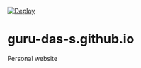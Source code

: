 [![Deploy](https://github.com/guru-das-s/guru-das-s.github.io/actions/workflows/deploy.yml/badge.svg?branch=master)](https://github.com/guru-das-s/guru-das-s.github.io/actions/workflows/deploy.yml)

# guru-das-s.github.io
Personal website
